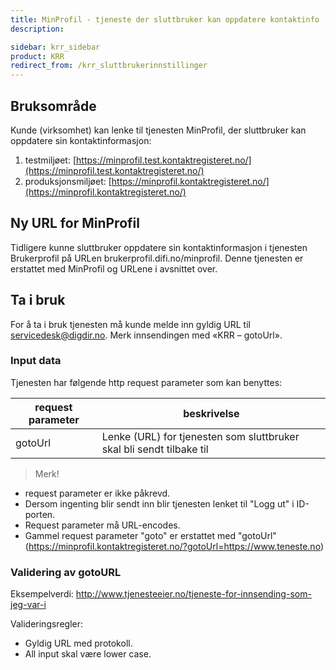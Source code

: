 ```yaml
---
title: MinProfil - tjeneste der sluttbruker kan oppdatere kontaktinfo
description: 

sidebar: krr_sidebar
product: KRR
redirect_from: /krr_sluttbrukerinnstillinger
---
```


## Bruksområde

Kunde (virksomhet) kan lenke til tjenesten MinProfil, der sluttbruker kan oppdatere sin kontaktinformasjon:
1)	testmiljøet:          [https://minprofil.test.kontaktregisteret.no/](https://minprofil.test.kontaktregisteret.no/)
2)	produksjonsmiljøet:	  [https://minprofil.kontaktregisteret.no/](https://minprofil.kontaktregisteret.no/)


## Ny URL for MinProfil

Tidligere kunne sluttbruker oppdatere sin kontaktinformasjon i tjenesten Brukerprofil på URLen brukerprofil.difi.no/minprofil. Denne tjenesten er erstattet med MinProfil og URLene i avsnittet over. 


## Ta i bruk

For å ta i bruk tjenesten må kunde melde inn gyldig URL til servicedesk@digdir.no. Merk innsendingen med «KRR – gotoUrl».


### Input data
Tjenesten har følgende http request parameter som kan benyttes:

| request parameter | beskrivelse |
|-|-|
| gotoUrl | Lenke (URL) for tjenesten som sluttbruker skal bli sendt tilbake til |

> Merk! 
- request parameter er ikke påkrevd.
- Dersom ingenting blir sendt inn blir tjenesten lenket til "Logg ut" i ID-porten. 
- Request parameter må URL-encodes.
- Gammel request parameter "goto" er erstattet med "gotoUrl" (https://minprofil.kontaktregisteret.no/?gotoUrl=https://www.teneste.no)


### Validering av gotoURL

Eksempelverdi: http://www.tjenesteeier.no/tjeneste-for-innsending-som-jeg-var-i

Valideringsregler:
- Gyldig URL med protokoll.
- All input skal være lower case.
